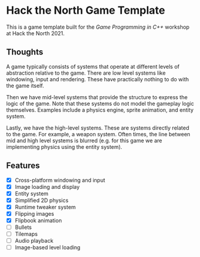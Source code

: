 # Hack the North Game Template

This is a game template built for the *Game Programming in C++* workshop at
Hack the North 2021.

## Thoughts

A game typically consists of systems that operate at different levels of abstraction
relative to the game. There are low level systems like windowing, input and rendering.
These have practically nothing to do with the game itself.

Then we have mid-level systems that provide the structure to express the logic of the
game. Note that these systems do not model the gameplay logic themselves. Examples
include a physics engine, sprite animation, and entity system.

Lastly, we have the high-level systems. These are systems directly related to the game.
For example, a weapon system. Often times, the line between mid and high level 
systems is blurred (e.g. for this game we are implementing physics using the entity
system).

## Features

- [x] Cross-platform windowing and input
- [x] Image loading and display
- [x] Entity system
- [x] Simplified 2D physics
- [x] Runtime tweaker system
- [x] Flipping images
- [x] Flipbook animation
- [ ] Bullets
- [ ] Tilemaps
- [ ] Audio playback
- [ ] Image-based level loading
